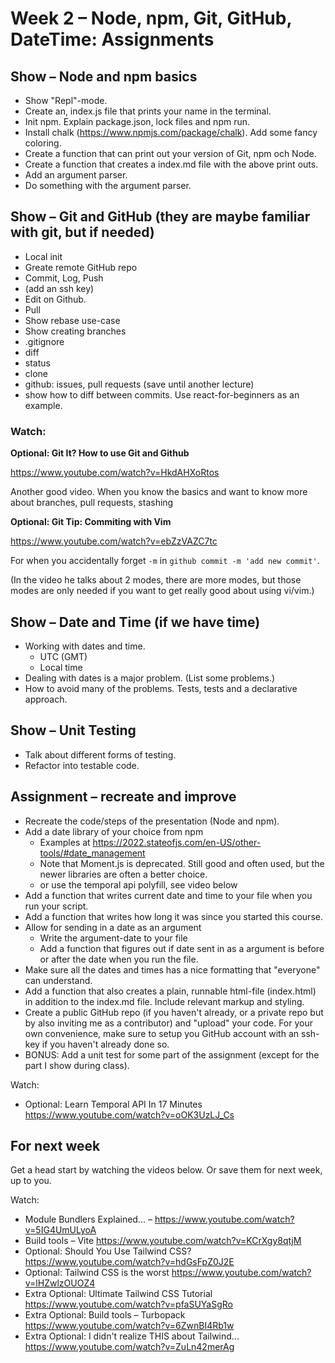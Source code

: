 # Week 2 – Node, npm, Git, GitHub, DateTime: Assignments

## Show – Node and npm basics

* Show "Repl"-mode.
* Create an, index.js file that prints your name in the terminal.
* Init npm. Explain package.json, lock files and npm run.
* Install chalk (https://www.npmjs.com/package/chalk). Add some fancy coloring.
* Create a function that can print out your version of Git, npm och Node.
* Create a function that creates a index.md file with the above print outs.
* Add an argument parser.
* Do something with the argument parser.

## Show – Git and GitHub (they are maybe familiar with git, but if needed)

* Local init
* Greate remote GitHub repo
* Commit, Log, Push
* (add an ssh key)
* Edit on Github.
* Pull
* Show rebase use-case
* Show creating branches
* .gitignore
* diff
* status
* clone
* github: issues, pull requests (save until another lecture)
* show how to diff between commits. Use react-for-beginners as an example.

### Watch:

**Optional: Git It? How to use Git and Github**

https://www.youtube.com/watch?v=HkdAHXoRtos

Another good video. When you know the basics and want to know more about
branches, pull requests, stashing

**Optional: Git Tip: Commiting with Vim**

https://www.youtube.com/watch?v=ebZzVAZC7tc

For when you accidentally forget `-m` in `github commit -m 'add new commit'`.

(In the video he talks about 2 modes, there are more modes, but those modes are
only needed if you want to get really good about using vi/vim.)

## Show – Date and Time (if we have time)

* Working with dates and time.
    - UTC (GMT)
    - Local time
* Dealing with dates is a major problem. (List some problems.)
* How to avoid many of the problems. Tests, tests and a declarative approach.

## Show – Unit Testing

* Talk about different forms of testing.
* Refactor into testable code.

## Assignment – recreate and improve

* Recreate the code/steps of the presentation (Node and npm).
* Add a date library of your choice from npm
    * Examples at https://2022.stateofjs.com/en-US/other-tools/#date_management
    * Note that Moment.js is deprecated. Still good and often used, but the
      newer libraries are often a better choice.
    * or use the temporal api polyfill, see video below
* Add a function that writes current date and time to your file when you run
  your script.
* Add a function that writes how long it was since you started this course.
* Allow for sending in a date as an argument
    - Write the argument-date to your file
    - Add a function that figures out if date sent in as a argument is before or
      after the date when you run the file.
* Make sure all the dates and times has a nice formatting that "everyone" can
  understand.
* Add a function that also creates a plain, runnable html-file (index.html) in
  addition to the index.md file. Include relevant markup and styling.
* Create a public GitHub repo (if you haven't already, or a private repo but by
  also inviting me as a contributor) and "upload" your code. For your own
  convenience, make sure to setup you GitHub account with an ssh-key if you
  haven't already done so.
* BONUS: Add a unit test for some part of the assignment (except for the part I
  show during class).

Watch:
* Optional: Learn Temporal API In 17 Minutes https://www.youtube.com/watch?v=oOK3UzLJ_Cs

## For next week

Get a head start by watching the videos below. Or save them for next week, up to
you.

Watch:

* Module Bundlers Explained... – https://www.youtube.com/watch?v=5IG4UmULyoA
* Build tools – Vite https://www.youtube.com/watch?v=KCrXgy8qtjM
* Optional: Should You Use Tailwind CSS?  https://www.youtube.com/watch?v=hdGsFpZ0J2E
* Optional: Tailwind CSS is the worst https://www.youtube.com/watch?v=lHZwlzOUOZ4
* Extra Optional: Ultimate Tailwind CSS Tutorial https://www.youtube.com/watch?v=pfaSUYaSgRo
* Extra Optional: Build tools – Turbopack https://www.youtube.com/watch?v=6ZwnBI4Rb1w
* Extra Optional: I didn't realize THIS about Tailwind... https://www.youtube.com/watch?v=ZuLn42merAg
